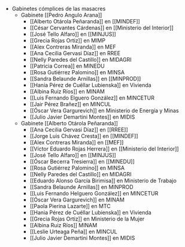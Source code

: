 - Gabinetes cómplices de las masacres
  - Gabinete [[Pedro Angulo Arana]]
    - [[Alberto Otárola Peñaranda]] en [[MINDEF]]
    - [[César Cervantes Cárdenas]] en [[Ministerio del Interior]]
    - [[José Tello Alfaro]] en [[MINJUS]]
    - [[Grecia Rojas Ortiz]] en MIMP
    - [[Alex Contreras Miranda]] en MEF
    - [[Ana Cecilia Gervasi Díaz]] en RREE
    - [[Nelly Paredes del Castillo]] en MIDAGRI
    - [[Patricia Correa]] en MINEDU
    - [[Rosa Gutiérrez Palomino]] en MINSA
    - [[Sandra Belaunde Arnillas]] en [[MINPROD]]
    - [[Hania Pérez de Cuéllar Lubienska]] en Vivienda
    - [[Albina Ruiz Ríos]] en MINAM
    - [[Luis Fernando Elguero González]] en MINCETUR
    - [[Jair Pérez Brañez]] en MINCUL
    - [[Óscar Vera Gargurevich]] en Ministerio de Energía y Minas
    - [[Julio Javier Demartini Montes]] en MIDIS
  - Gabinete [[Alberto Otárola Peñaranda]]
    - [[Ana Cecilia Gervasi Díaz]] en [[RREE]]
    - [[Jorge Luis Chávez Cresta]] en [[MINDEF]]
    - [[Alex Contreras Miranda]] en [[MEF]]
    - [[Víctor Eduardo Rojas Herrera]] en [[Ministerio del Interior]]
    - [[José Tello Alfaro]] en [[MINJUS]]
    - [[Óscar Becerra Tresierra]] en [[MINEDU]]
    - [[Rosa Gutiérrez Palomino]] en MINSA
    - [[Nelly Paredes del Castillo]] en MIDAGRI
    - [[Eduardo Alonso García Birimisa]] en Ministerio de Trabajo
    - [[Sandra Belaunde Arnillas]] en MINPROD
    - [[Luis Fernando Helguero González]] en MINCETUR
    - [[Óscar Vera Gargurevich]] en MINAM
    - [[Paola Pierina Lazarte]] en MTC
    - [[Hania Pérez de Cuéllar Lubienska]] en Vivienda
    - [[Grecia Rojas Ortiz]] en Ministerio de la Mujer
    - [[Albina Ruiz Ríos]] MINAM
    - [[Leslie Urteaga Peña]] en MINCUL
    - [[Julio Javier Demartini Montes]] en MIDIS
